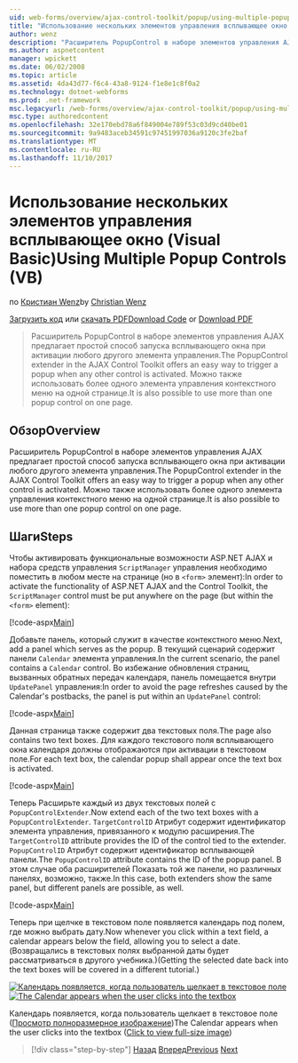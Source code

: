 ```yaml
---
uid: web-forms/overview/ajax-control-toolkit/popup/using-multiple-popup-controls-vb
title: "Использование нескольких элементов управления всплывающее окно (Visual Basic) | Документы Microsoft"
author: wenz
description: "Расширитель PopupControl в наборе элементов управления AJAX предлагает простой способ запуска всплывающего окна при активации любого другого элемента управления. Можно также использовать m..."
ms.author: aspnetcontent
manager: wpickett
ms.date: 06/02/2008
ms.topic: article
ms.assetid: 4da43d77-f6c4-43a8-9124-f1e8e1c8f0a2
ms.technology: dotnet-webforms
ms.prod: .net-framework
msc.legacyurl: /web-forms/overview/ajax-control-toolkit/popup/using-multiple-popup-controls-vb
msc.type: authoredcontent
ms.openlocfilehash: 32e170ebd78a6f849004e789f53c03d9cd40be01
ms.sourcegitcommit: 9a9483aceb34591c97451997036a9120c3fe2baf
ms.translationtype: MT
ms.contentlocale: ru-RU
ms.lasthandoff: 11/10/2017
---
```

<a name="using-multiple-popup-controls-vb"></a><span data-ttu-id="49fae-104">Использование нескольких элементов управления всплывающее окно (Visual Basic)</span><span class="sxs-lookup"><span data-stu-id="49fae-104">Using Multiple Popup Controls (VB)</span></span>
====================
<span data-ttu-id="49fae-105">по [Кристиан Wenz](https://github.com/wenz)</span><span class="sxs-lookup"><span data-stu-id="49fae-105">by [Christian Wenz](https://github.com/wenz)</span></span>

<span data-ttu-id="49fae-106">[Загрузить код](http://download.microsoft.com/download/9/3/f/93f8daea-bebd-4821-833b-95205389c7d0/PopupControl1.vb.zip) или [скачать PDF](http://download.microsoft.com/download/2/d/c/2dc10e34-6983-41d4-9c08-f78f5387d32b/popupcontrol1VB.pdf)</span><span class="sxs-lookup"><span data-stu-id="49fae-106">[Download Code](http://download.microsoft.com/download/9/3/f/93f8daea-bebd-4821-833b-95205389c7d0/PopupControl1.vb.zip) or [Download PDF](http://download.microsoft.com/download/2/d/c/2dc10e34-6983-41d4-9c08-f78f5387d32b/popupcontrol1VB.pdf)</span></span>

> <span data-ttu-id="49fae-107">Расширитель PopupControl в наборе элементов управления AJAX предлагает простой способ запуска всплывающего окна при активации любого другого элемента управления.</span><span class="sxs-lookup"><span data-stu-id="49fae-107">The PopupControl extender in the AJAX Control Toolkit offers an easy way to trigger a popup when any other control is activated.</span></span> <span data-ttu-id="49fae-108">Можно также использовать более одного элемента управления контекстного меню на одной странице.</span><span class="sxs-lookup"><span data-stu-id="49fae-108">It is also possible to use more than one popup control on one page.</span></span>


## <a name="overview"></a><span data-ttu-id="49fae-109">Обзор</span><span class="sxs-lookup"><span data-stu-id="49fae-109">Overview</span></span>

<span data-ttu-id="49fae-110">Расширитель PopupControl в наборе элементов управления AJAX предлагает простой способ запуска всплывающего окна при активации любого другого элемента управления.</span><span class="sxs-lookup"><span data-stu-id="49fae-110">The PopupControl extender in the AJAX Control Toolkit offers an easy way to trigger a popup when any other control is activated.</span></span> <span data-ttu-id="49fae-111">Можно также использовать более одного элемента управления контекстного меню на одной странице.</span><span class="sxs-lookup"><span data-stu-id="49fae-111">It is also possible to use more than one popup control on one page.</span></span>

## <a name="steps"></a><span data-ttu-id="49fae-112">Шаги</span><span class="sxs-lookup"><span data-stu-id="49fae-112">Steps</span></span>

<span data-ttu-id="49fae-113">Чтобы активировать функциональные возможности ASP.NET AJAX и набора средств управления `ScriptManager` управления необходимо поместить в любом месте на странице (но в `<form>` элемент):</span><span class="sxs-lookup"><span data-stu-id="49fae-113">In order to activate the functionality of ASP.NET AJAX and the Control Toolkit, the `ScriptManager` control must be put anywhere on the page (but within the `<form>` element):</span></span>

[!code-aspx[Main](using-multiple-popup-controls-vb/samples/sample1.aspx)]

<span data-ttu-id="49fae-114">Добавьте панель, который служит в качестве контекстного меню.</span><span class="sxs-lookup"><span data-stu-id="49fae-114">Next, add a panel which serves as the popup.</span></span> <span data-ttu-id="49fae-115">В текущий сценарий содержит панели `Calendar` элемента управления.</span><span class="sxs-lookup"><span data-stu-id="49fae-115">In the current scenario, the panel contains a `Calendar` control.</span></span> <span data-ttu-id="49fae-116">Во избежание обновления страниц, вызванных обратных передач календаря, панель помещается внутри `UpdatePanel` управления:</span><span class="sxs-lookup"><span data-stu-id="49fae-116">In order to avoid the page refreshes caused by the Calendar's postbacks, the panel is put within an `UpdatePanel` control:</span></span>

[!code-aspx[Main](using-multiple-popup-controls-vb/samples/sample2.aspx)]

<span data-ttu-id="49fae-117">Данная страница также содержит два текстовых поля.</span><span class="sxs-lookup"><span data-stu-id="49fae-117">The page also contains two text boxes.</span></span> <span data-ttu-id="49fae-118">Для каждого текстового поля всплывающего окна календаря должны отображаются при активации в текстовом поле.</span><span class="sxs-lookup"><span data-stu-id="49fae-118">For each text box, the calendar popup shall appear once the text box is activated.</span></span>

[!code-aspx[Main](using-multiple-popup-controls-vb/samples/sample3.aspx)]

<span data-ttu-id="49fae-119">Теперь Расширьте каждый из двух текстовых полей с `PopupControlExtender`.</span><span class="sxs-lookup"><span data-stu-id="49fae-119">Now extend each of the two text boxes with a `PopupControlExtender`.</span></span> <span data-ttu-id="49fae-120">`TargetControlID` Атрибут содержит идентификатор элемента управления, привязанного к модулю расширения.</span><span class="sxs-lookup"><span data-stu-id="49fae-120">The `TargetControlID` attribute provides the ID of the control tied to the extender.</span></span> <span data-ttu-id="49fae-121">`PopupControlID` Атрибут содержит идентификатор всплывающей панели.</span><span class="sxs-lookup"><span data-stu-id="49fae-121">The `PopupControlID` attribute contains the ID of the popup panel.</span></span> <span data-ttu-id="49fae-122">В этом случае оба расширителей Показать той же панели, но различных панелях, возможно, также.</span><span class="sxs-lookup"><span data-stu-id="49fae-122">In this case, both extenders show the same panel, but different panels are possible, as well.</span></span>

[!code-aspx[Main](using-multiple-popup-controls-vb/samples/sample4.aspx)]

<span data-ttu-id="49fae-123">Теперь при щелчке в текстовом поле появляется календарь под полем, где можно выбрать дату.</span><span class="sxs-lookup"><span data-stu-id="49fae-123">Now whenever you click within a text field, a calendar appears below the field, allowing you to select a date.</span></span> <span data-ttu-id="49fae-124">(Возвращались в текстовых полях выбранной даты будет рассматриваться в другого учебника.)</span><span class="sxs-lookup"><span data-stu-id="49fae-124">(Getting the selected date back into the text boxes will be covered in a different tutorial.)</span></span>


<span data-ttu-id="49fae-125">[![Календарь появляется, когда пользователь щелкает в текстовое поле](using-multiple-popup-controls-vb/_static/image2.png)](using-multiple-popup-controls-vb/_static/image1.png)</span><span class="sxs-lookup"><span data-stu-id="49fae-125">[![The Calendar appears when the user clicks into the textbox](using-multiple-popup-controls-vb/_static/image2.png)](using-multiple-popup-controls-vb/_static/image1.png)</span></span>

<span data-ttu-id="49fae-126">Календарь появляется, когда пользователь щелкает в текстовое поле ([Просмотр полноразмерное изображение](using-multiple-popup-controls-vb/_static/image3.png))</span><span class="sxs-lookup"><span data-stu-id="49fae-126">The Calendar appears when the user clicks into the textbox ([Click to view full-size image](using-multiple-popup-controls-vb/_static/image3.png))</span></span>

>[!div class="step-by-step"]
<span data-ttu-id="49fae-127">[Назад](handling-postbacks-from-a-popup-control-without-an-updatepanel-cs.md)
[Вперед](handling-postbacks-from-a-popup-control-with-an-updatepanel-vb.md)</span><span class="sxs-lookup"><span data-stu-id="49fae-127">[Previous](handling-postbacks-from-a-popup-control-without-an-updatepanel-cs.md)
[Next](handling-postbacks-from-a-popup-control-with-an-updatepanel-vb.md)</span></span>
